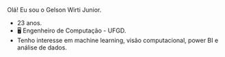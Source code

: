 Olá! Eu sou o Gelson Wirti Junior.

- 23 anos.
- 🖥️ Engenheiro de Computação - UFGD.
- Tenho interesse em machine learning, visão computacional, power BI e análise de dados.
